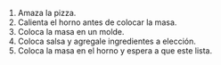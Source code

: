 1. Amaza la pizza.
2. Calienta el horno antes de colocar la masa.
3. Coloca la masa en un molde.
4. Coloca salsa y agregale ingredientes a elección.
5. Coloca la masa en el horno y espera a que este lista.